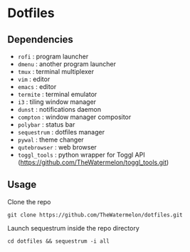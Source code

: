 # Dotfiles

## Dependencies
* `rofi` : program launcher 
* `dmenu` : another program launcher
* `tmux` : terminal multiplexer
* `vim` : editor
* `emacs` : editor
* `termite` : terminal emulator
* `i3` : tiling window manager
* `dunst` : notifications daemon
* `compton` : window manager compositor
* `polybar` : status bar
* `sequestrum` : dotfiles manager
* `pywal` : theme changer
* `qutebrowser` : web browser
* `toggl_tools` : python wrapper for Toggl API (https://github.com/TheWatermelon/toggl_tools.git)

## Usage
Clone the repo

`git clone https://github.com/TheWatermelon/dotfiles.git`


Launch sequestrum inside the repo directory

`cd dotfiles && sequestrum -i all`
